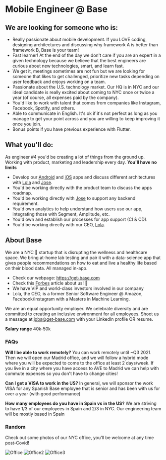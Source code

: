 # Mobile Engineer @ Base

## We are looking for someone who is:
- Really passionate about mobile development. If you LOVE coding, designing architectures and discussing why framework A is better than framework B, Base is your team!
- Fast learner! At the end of the day we don't care if you are an expert in a given technology because we believe that the best engineers are curious about new technologies, smart, and learn fast.
- We get it, meetings sometimes are not fun but we are looking for someone that likes to get challenged, prioritize new tasks depending on user feedback and enjoys working on a team. 
- Passionate about the U.S. technology market. Our HQ is in NYC and our ideal candidate is really excited about coming to NYC once or twice a year (of course, all expenses paid by the company).
- You'd like to work with talent that comes from companies like Instagram, Facebook, Spotify, and others.
- Able to communicate in English. It's ok if it's not perfect as long as you manage to get your point across and you are willing to keep improving it once you join. 
- Bonus points if you have previous experience with Flutter.

## What you'll do:
As engineer #4 you'd be creating a lot of things from the ground up. Working with product, marketing and leadership every day. **You'll have no limits**

- Develop our [Android](https://play.google.com/store/apps/details?id=com.app.base) and [iOS](https://apps.apple.com/us/app/base-tracking/id1475274656#) apps and discuss different architectures with [Lola](https://www.linkedin.com/in/lolapriego/) and [Jose](https://www.linkedin.com/in/josedelpozoalonso/).
- You'd be working directly with the product team to discuss the apps roadmap.
- You'd be working directly with [Jose](https://www.linkedin.com/in/josedelpozoalonso/) to support any backend requirement.
- You'd own analytics to help understand how users use our app, integrating those with Segment, Amplitude, etc.
- You'd own and establish our processes for app support (CI & CD). 
- You'd be working directly with our CEO, [Lola](https://www.linkedin.com/in/lolapriego/).

## About Base
We are a NYC 🗽 startup that is disrupting the wellness and healthcare space. We bring at-home lab testing and pair it with a data-science app that gives people recommendations on how to eat and live a healthy life based on their blood data. All managed in-app. 

- Check our webpage: https://get-base.com
- Check this [Forbes](https://www.forbes.com/sites/berenicemagistretti/2021/02/09/at-home-lab-testing-startup-base-launches-with-a-34m-seed-round-to-help-improve-sleep-diet-and-sex-drive/?sh=527fd7b410ad) article about us! 🚀
- We have VIP and world-class investors involved in our company
- Lola, the CEO, is a former Senior Software Engineer @ Amazon, Facebook/Instagram with a Masters in Machine Learning.

We are an equal opportunity employer. We celebrate diversity and are committed to creating an inclusive environment for all employees. Shoot us a message at jobs@get-base.com with your LinkedIn profile OR resume.

**Salary range** 40k-50k

### FAQs
**Will I be able to work remotely?**
You can work remotely until ~Q3 2021. Then we will open our Madrid office, and we will follow a hybrid mode where you will be expected to come to the office at least 2 days/week. If you live in a city where you have access to AVE to Madrid we can help with commute expenses so you don't have to change cities!

**Can I get a VISA to work in the US?**
In general, we will sponsor the work VISA for any Spanish Base employee that is senior and has been with us for over a year (with good performance)

**How many employees do you have in Spain vs in the US?**
We are striving to have 1/3 of our employees in Spain and 2/3 in NYC. Our engineering team will be mostly based in Spain

### Random
Check out some photos of our NYC office, you'll be welcome at any time post-Covid!

![Office](https://get-base.com/img/office1.png)
![Office2](https://get-base.com/img/office2.png)
![Office3](https://get-base.com/img/office3.png)

